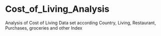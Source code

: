 # Cost_of_Living_Analysis
Analysis of Cost of Living Data set according Country, Living, Restaurant, Purchases, groceries and other Index
